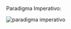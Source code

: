 Paradigma Imperativo:

![paradigma imperativo](https://user-images.githubusercontent.com/28628031/154846150-82f820c2-bca3-4175-b0fe-075727e7524b.PNG)



